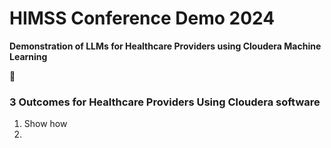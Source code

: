 # HIMSS Conference Demo 2024
**Demonstration of LLMs for Healthcare Providers using Cloudera Machine Learning**

:wave:

### 3 Outcomes for Healthcare Providers Using Cloudera software
1.  Show how 
2.  